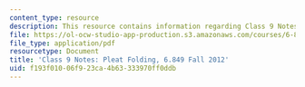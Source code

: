 ```yaml
---
content_type: resource
description: This resource contains information regarding Class 9 Notes, Fall 2012.
file: https://ol-ocw-studio-app-production.s3.amazonaws.com/courses/6-849-geometric-folding-algorithms-linkages-origami-polyhedra-fall-2012/f193f01006f923ca4b63333970ff0ddb_MIT6_849F12_C09.pdf
file_type: application/pdf
resourcetype: Document
title: 'Class 9 Notes: Pleat Folding, 6.849 Fall 2012'
uid: f193f010-06f9-23ca-4b63-333970ff0ddb
---
```

